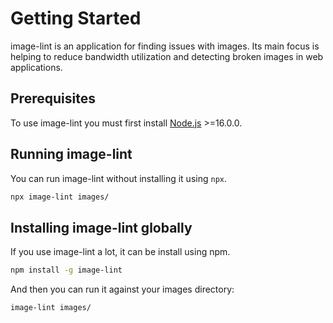 # Getting Started

image-lint is an application for finding issues with images. Its main focus is
helping to reduce bandwidth utilization and detecting broken images in
web applications.

## Prerequisites

To use image-lint you must first install [Node.js](https://nodejs.org/) >=16.0.0.

## Running image-lint

You can run image-lint without installing it using `npx`.

```sh
npx image-lint images/
```

## Installing image-lint globally

If you use image-lint a lot, it can be install using npm.

```sh
npm install -g image-lint
```

And then you can run it against your images directory:

```sh
image-lint images/
```
